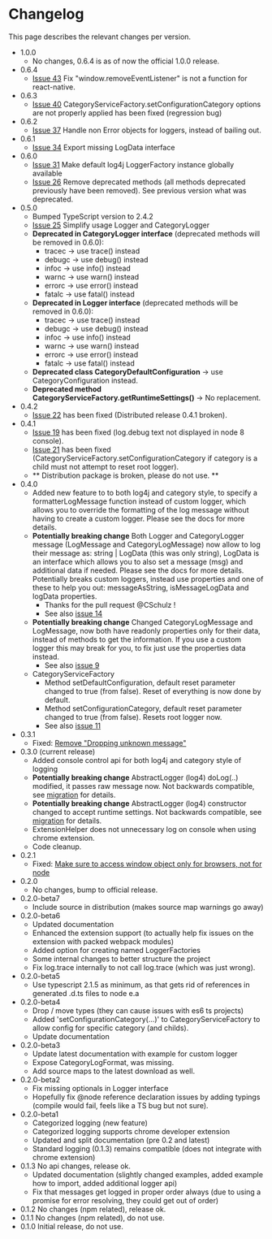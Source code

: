 # Changelog

This page describes the relevant changes per version.
* 1.0.0
  * No changes, 0.6.4 is as of now the official 1.0.0 release.
* 0.6.4
  * [Issue 43](https://github.com/mreuvers/typescript-logging/issues/43) Fix "window.removeEventListener" is not a function for react-native.
* 0.6.3
  * [Issue 40](https://github.com/mreuvers/typescript-logging/issues/40) CategoryServiceFactory.setConfigurationCategory options are not properly applied has been fixed (regression bug)
* 0.6.2
  * [Issue 37](https://github.com/mreuvers/typescript-logging/issues/37) Handle non Error objects for loggers, instead of bailing out.
* 0.6.1
  * [Issue 34](https://github.com/mreuvers/typescript-logging/issues/34) Export missing LogData interface
* 0.6.0
  * [Issue 31](https://github.com/mreuvers/typescript-logging/issues/31) Make default log4j LoggerFactory instance globally available
  * [Issue 26](https://github.com/mreuvers/typescript-logging/issues/26) Remove deprecated methods (all methods deprecated previously have been removed). See previous version what was deprecated.
* 0.5.0
  * Bumped TypeScript version to 2.4.2
  * [Issue 25](https://github.com/mreuvers/typescript-logging/issues/25) Simplify usage Logger and CategoryLogger
  * **Deprecated in CategoryLogger interface** (deprecated methods will be removed in 0.6.0):
    * tracec -> use trace() instead
    * debugc -> use debug() instead
    * infoc  -> use info() instead
    * warnc  -> use warn() instead
    * errorc -> use error() instead
    * fatalc -> use fatal() instead
  * **Deprecated in Logger interface** (deprecated methods will be removed in 0.6.0):
    * tracec -> use trace() instead
    * debugc -> use debug() instead
    * infoc  -> use info() instead
    * warnc  -> use warn() instead
    * errorc -> use error() instead
    * fatalc -> use fatal() instead
  * **Deprecated class CategoryDefaultConfiguration** -> use CategoryConfiguration instead.
  * **Deprecated method CategoryServiceFactory.getRuntimeSettings()** -> No replacement.
* 0.4.2
  * [Issue 22](https://github.com/mreuvers/typescript-logging/issues/22) has been fixed (Distributed release 0.4.1 broken).
* 0.4.1
  * [Issue 19](https://github.com/mreuvers/typescript-logging/issues/19) has been fixed (log.debug text not displayed in node 8 console).
  * [Issue 21](https://github.com/mreuvers/typescript-logging/issues/21) has been fixed (CategoryServiceFactory.setConfigurationCategory if category is a child must not attempt to reset root logger).
  * ** Distribution package is broken, please do not use. **
* 0.4.0
  * Added new feature to to both log4j and category style, to specify a formatterLogMessage function instead of custom logger, which allows you to override the formatting of the log message without having to create a custom logger. Please see the docs for more details.
  * **Potentially breaking change** Both Logger and CategoryLogger message (LogMessage and CategoryLogMessage) now allow to log their message as: string | LogData (this was only string), LogData is an interface which allows you to also set a message (msg) and additional data if needed. Please see the docs for more details. Potentially breaks custom loggers, instead use properties and one of these to help you out: messageAsString, isMessageLogData and logData properties.
    * Thanks for the pull request @CSchulz !
    * See also [issue 14](https://github.com/mreuvers/typescript-logging/issues/14)
  * **Potentially breaking change** Changed CategoryLogMessage and LogMessage, now both have readonly properties only for their data, instead of methods to get the information. If you use a custom logger this may break for you, to fix just use the properties data instead.
    * See also [issue 9](https://github.com/mreuvers/typescript-logging/issues/9)
  * CategoryServiceFactory
    * Method setDefaultConfiguration, default reset parameter changed to true (from false). Reset of everything is now done by default.
    * Method setConfigurationCategory, default reset parameter changed to true (from false). Resets root logger now.
    * See also [issue 11](https://github.com/mreuvers/typescript-logging/issues/11)
* 0.3.1
  * Fixed: [Remove "Dropping unknown message"](https://github.com/mreuvers/typescript-logging/issues/8)
* 0.3.0 (current release)
  * Added console control api for both log4j and category style of logging
  * **Potentially breaking change** AbstractLogger (log4) doLog(..) modified, it passes raw message now. Not backwards compatible, see [migration](migration.md) for details.
  * **Potentially breaking change** AbstractLogger (log4) constructor changed to accept runtime settings. Not backwards compatible, see [migration](migration.md) for details.
  * ExtensionHelper does not unnecessary log on console when using chrome extension.
  * Code cleanup.
* 0.2.1
  * Fixed: [Make sure to access window object only for browsers, not for node](https://github.com/mreuvers/typescript-logging/issues/3)
* 0.2.0
  * No changes, bump to official release.
* 0.2.0-beta7
  * Include source in distribution (makes source map warnings go away)
* 0.2.0-beta6
  * Updated documentation
  * Enhanced the extension support (to actually help fix issues on the extension with packed webpack modules)
  * Added option for creating named LoggerFactories
  * Some internal changes to better structure the project
  * Fix log.trace internally to not call log.trace (which was just wrong).
* 0.2.0-beta5
  * Use typescript 2.1.5 as minimum, as that gets rid of references in generated .d.ts files to node e.a
* 0.2.0-beta4
  * Drop / move types (they can cause issues with es6 ts projects)
  * Added 'setConfigurationCategory(...)' to CategoryServiceFactory to allow config for specific category (and childs).
  * Update documentation
* 0.2.0-beta3
  * Update latest documentation with example for custom logger
  * Expose CategoryLogFormat, was missing.
  * Add source maps to the latest download as well.
* 0.2.0-beta2
  * Fix missing optionals in Logger interface
  * Hopefully fix @node reference declaration issues by adding typings (compile would fail, feels like a TS bug but not sure).
* 0.2.0-beta1
  * Categorized logging (new feature)
  * Categorized logging supports chrome developer extension
  * Updated and split documentation (pre 0.2 and latest)
  * Standard logging (0.1.3) remains compatible (does not integrate with chrome extension)
* 0.1.3 No api changes, release ok.
  * Updated documentation (slightly changed examples, added example how to import, added additional logger api)
  * Fix that messages get logged in proper order always (due to using a promise for error resolving, they could get out of order)
* 0.1.2 No changes (npm related), release ok.
* 0.1.1 No changes (npm related), do not use.
* 0.1.0 Initial release, do not use.
